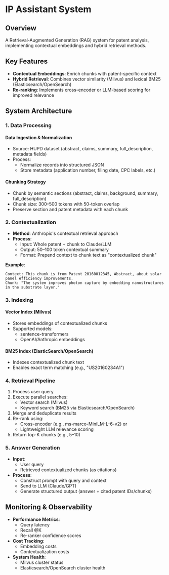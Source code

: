 # IP Assistant System

## Overview
A Retrieval-Augmented Generation (RAG) system for patent analysis, implementing contextual embeddings and hybrid retrieval methods.

## Key Features
- **Contextual Embeddings**: Enrich chunks with patent-specific context
- **Hybrid Retrieval**: Combines vector similarity (Milvus) and lexical BM25 (Elasticsearch/OpenSearch)
- **Re-ranking**: Implements cross-encoder or LLM-based scoring for improved relevance

## System Architecture

### 1. Data Processing
#### Data Ingestion & Normalization
- Source: HUPD dataset (abstract, claims, summary, full_description, metadata fields)
- Process:
  - Normalize records into structured JSON
  - Store metadata (application number, filing date, CPC labels, etc.)

#### Chunking Strategy
- Chunk by semantic sections (abstract, claims, background, summary, full_description)
- Chunk size: 300–500 tokens with 50-token overlap
- Preserve section and patent metadata with each chunk

### 2. Contextualization
- **Method**: Anthropic's contextual retrieval approach
- **Process**:
  - Input: Whole patent + chunk to Claude/LLM
  - Output: 50–100 token contextual summary
  - Format: Prepend context to chunk text as "contextualized chunk"

**Example**:
```
Context: This chunk is from Patent 20160012345, Abstract, about solar panel efficiency improvements.  
Chunk: "The system improves photon capture by embedding nanostructures in the substrate layer."
```

### 3. Indexing
#### Vector Index (Milvus)
- Stores embeddings of contextualized chunks
- Supported models:
  - sentence-transformers
  - OpenAI/Anthropic embeddings

#### BM25 Index (ElasticSearch/OpenSearch)
- Indexes contextualized chunk text
- Enables exact term matching (e.g., "US20160234A1")

### 4. Retrieval Pipeline
1. Process user query
2. Execute parallel searches:
   - Vector search (Milvus)
   - Keyword search (BM25 via Elasticsearch/OpenSearch)
3. Merge and deduplicate results
4. Re-rank using:
   - Cross-encoder (e.g., ms-marco-MiniLM-L-6-v2) or
   - Lightweight LLM relevance scoring
5. Return top-K chunks (e.g., 5–10)

### 5. Answer Generation
- **Input**:
  - User query
  - Retrieved contextualized chunks (as citations)
- **Process**:
  - Construct prompt with query and context
  - Send to LLM (Claude/GPT)
  - Generate structured output (answer + cited patent IDs/chunks)

## Monitoring & Observability
- **Performance Metrics**:
  - Query latency
  - Recall @K
  - Re-ranker confidence scores
- **Cost Tracking**:
  - Embedding costs
  - Contextualization costs
- **System Health**:
  - Milvus cluster status
  - Elasticsearch/OpenSearch cluster health